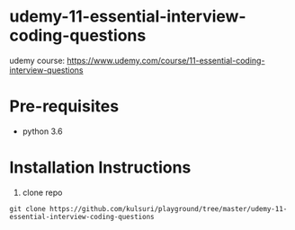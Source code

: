 # udemy-11-essential-interview-coding-questions
udemy course:
https://www.udemy.com/course/11-essential-coding-interview-questions

# Pre-requisites
- python 3.6

# Installation Instructions
1. clone repo
```
git clone https://github.com/kulsuri/playground/tree/master/udemy-11-essential-interview-coding-questions
```